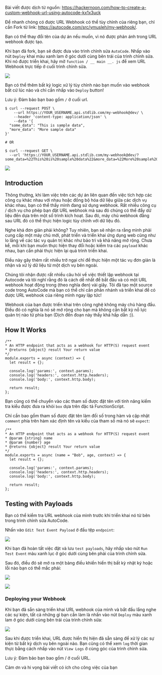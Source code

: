 Bài viết được dịch từ nguồn: https://hackernoon.com/how-to-create-a-custom-webhook-url-using-autocode-kx1x3uck

Để nhanh chóng có được URL Webhook có thể tùy chỉnh của riêng bạn, chỉ cần Fork từ link: https://autocode.com/src/ymusleh/my-webhook/. 

Bạn có thể thay đổi tên của dự án nếu muốn, vì nó được phản ánh trong URL webhook được tạo.

Khi bạn đã fork, bạn sẽ được đưa vào trình chỉnh sửa `AutoCode`. Nhấp vào nút `Deploy` khai màu xanh lam ở góc dưới cùng bên trái của trình chỉnh sửa. Khi nó được triển khai, hãy mở `function / __ main __. js` để xem URL Webhook trực tiếp ở cuối trình chỉnh sửa.

![](https://images.viblo.asia/6d71cd16-2911-4c6c-b6c2-bf7c9c46b9a5.jpeg)

Bạn có thể thêm bất kỳ logic xử lý tùy chỉnh nào bạn muốn vào webhook bất cứ lúc nào và chỉ cần nhấp vào `Deploy` button!

Lưu ý: Đảm bảo bạn bao gồm `/`  ở cuối url.

```
$ curl --request POST \
    --url https://YOUR_USERNAME.api.stdlib.com/my-webhook@dev/ \
    --header 'content-type: application/json' \
    --data '{
  "some_data": "This is sample data",
  "more_data": "More sample data"
}'

# OR

$ curl --request GET \
  --url 'https://YOUR_USERNAME.api.stdlib.com/my-webhook@dev/?some_data=%22This%20is%20sample%20data%22&more_data=%22More%20sample%20data%22'
```

![](https://images.viblo.asia/3bcd9312-33dd-4fb4-a6cd-26afb8b653c2.jpeg)

## Introduction

Thông thường, khi làm việc trên các dự án liên quan đến việc tích hợp các công cụ khác nhau với nhau hoặc đồng bộ hóa dữ liệu giữa các dịch vụ khác nhau, bạn có thể thấy mình đang sử dụng webhook. Rất nhiều công cụ / dịch vụ cho phép bạn đặt URL webhook mà sau đó chúng có thể đẩy dữ liệu đến dựa trên một số trình kích hoạt. Sau đó, máy chủ webhook đằng sau URL đó có thể thực hiện logic tùy chỉnh với dữ liệu đó.

Nghe khá đơn giản phải không? Tuy nhiên, bạn sẽ nhận ra rằng mình phải cung cấp một máy chủ mới, phát triển và triển khai ứng dụng web cũng như lo lắng về các tác vụ quản trị khác như bảo trì và khả năng mở rộng. Chưa kể, mỗi khi bạn muốn thực hiện thay đổi hoặc kiểm tra các `payload` khác nhau, bạn cần phải thực hiện lại quá trình triển khai.

Điều này gây thêm rất nhiều trở ngại chỉ để thực hiện một tác vụ đơn giản là nhận và xử lý dữ liệu từ một dịch vụ bên ngoài.

Chúng tôi nhận được rất nhiều câu hỏi về việc thiết lập webhook tại Autocode và tôi nghĩ rằng đó là cách dễ nhất để bắt đầu và có một URL webhook hoạt động trong (theo nghĩa đen) vài giây. Tôi đã tạo một source code trong AutoCode mà bạn có thể chỉ cần phân nhánh và triển khai để có được URL webhook của riêng mình ngay lập tức!

Webhook của bạn được triển khai trên công nghệ không máy chủ hàng đầu. Điều đó có nghĩa là nó sẽ mở rộng cho bạn mà không cần bất kỳ nỗ lực quản trị nào từ phía bạn (Dịch đến đoạn này thấy khá hấp dẫn :)).

## How It Works

```
/**
* An HTTP endpoint that acts as a webhook for HTTP(S) request event
* @returns {object} result Your return value
*/
module.exports = async (context) => {
  let result = {};

  console.log('params:', context.params);
  console.log('headers:', context.http.headers);
  console.log('body:', context.http.body);

  return result;
};
```

Bạn cũng có thể chuyển vào các tham số được đặt tên với tính năng kiểm tra kiểu được đưa ra khỏi `box` dựa trên đặc tả FunctionScript.

Chỉ cần bao gồm tham số được đặt tên làm đối số trong hàm và cập nhật `comment` phía trên hàm xác định tên và kiểu của tham số mà nó sẽ `expect`:

```
/**
* An HTTP endpoint that acts as a webhook for HTTP(S) request event
* @param {string} name
* @param {number} age 
* @returns {object} result Your return value
*/
module.exports = async (name = "Bob", age, context) => {
  let result = {};

  console.log('params:', context.params);
  console.log('headers:', context.http.headers);
  console.log('body:', context.http.body);

  return result;
};
```

## Testing with Payloads

Bạn có thể kiểm tra URL webhook của mình trước khi triển khai nó từ bên trong trình chỉnh sửa AutoCode.

Nhấn vào `Edit Test Event Payload` ở đầu tệp `endpoint`:

![](https://images.viblo.asia/f399ca57-2c11-4541-8820-3c0af37335b3.jpeg)

Khi bạn đã hoàn tất việc đặt và lưu `test payloads`, hãy nhấp vào nút `Run Test Event` màu xanh lục ở góc dưới cùng bên phải của trình chỉnh sửa.

Sau đó, điều đó sẽ mở ra một bảng điều khiển hiển thị bất kỳ nhật ký hoặc lỗi nào bạn có thể mắc phải:

![](https://images.viblo.asia/2ea96616-f77c-4889-b07c-8c1557f4e0ea.jpeg)

![](https://images.viblo.asia/9692d4f4-a670-4e41-85d9-3e07d310d996.jpeg)

### Deploying your Webhook

Khi bạn đã sẵn sàng triển khai URL webhook của mình và bắt đầu lắng nghe các sự kiện, tất cả những gì bạn cần làm là nhấn vào nút `Deploy` màu xanh lam ở góc dưới cùng bên trái của trình chỉnh sửa:

![](https://images.viblo.asia/f3237219-c7e2-4577-a87f-4cd523cacf9a.jpeg)

Sau khi được triển khai, URL được hiển thị hiện đã sẵn sàng để xử lý các sự kiện từ bất kỳ dịch vụ bên ngoài nào. Bạn cũng có thể xem `log` thời gian thực bằng cách nhấp vào nút `View Logs` ở cùng góc của trình chỉnh sửa.

Lưu ý: Đảm bảo bạn bao gồm /  ở cuối URL.

Cảm ơn và hi vọng bài viết có ích cho công việc của bạn